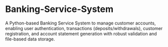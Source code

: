 # Banking-Service-System
A Python-based Banking Service System to manage customer accounts, enabling user authentication, transactions (deposits/withdrawals), customer registration, and account statement generation with robust validation and file-based data storage.
